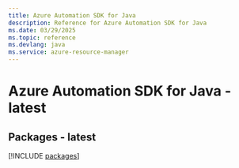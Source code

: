 ```yaml
---
title: Azure Automation SDK for Java
description: Reference for Azure Automation SDK for Java
ms.date: 03/29/2025
ms.topic: reference
ms.devlang: java
ms.service: azure-resource-manager
---
```

# Azure Automation SDK for Java - latest
## Packages - latest
[!INCLUDE [packages](automation-index.md)]